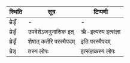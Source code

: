 | स्थिति | सूत्र | टिप्पणी |
| ----- | ------- | ------ |
| म्रेडृँ | - | - |
| म्रेडृँ | उपदेशेऽजनुनासिक इत् | ऋँ-इत्यस्य इत्संज्ञा |
| म्रेडृँ | शेषात् कर्तरि परस्मैपदम् | इति परस्मैपदम् |
| म्रेड् | तस्य लोपः | इत्संज्ञकस्य लोपः |
